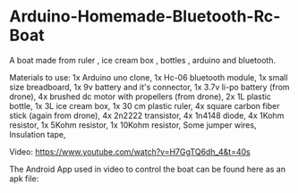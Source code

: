 # Arduino-Homemade-Bluetooth-Rc-Boat
A boat made from ruler , ice cream box , bottles , arduino and bluetooth.

Materials to use:
1x Arduino uno clone,
1x Hc-06 bluetooth module,
1x small size breadboard,
1x 9v battery and it's connector,
1x 3.7v li-po battery (from drone),
4x brushed dc motor with propellers (from drone),
2x 1L plastic bottle,
1x 3L ice cream box,
1x 30 cm plastic ruler,
4x square carbon fiber stick (again from drone),
4x 2n2222 transistor,
4x 1n4148 diode,
4x 1Kohm resistor,
1x 5Kohm resistor,
1x 10Kohm resistor,
Some jumper wires,
Insulation tape,

Video: https://www.youtube.com/watch?v=H7GgTQ6dh_4&t=40s

The Android App used in video to control the boat can be found here as an apk file: 
